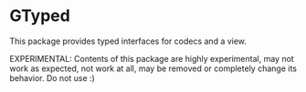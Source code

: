 # GTyped

This package provides typed interfaces for codecs and a view.

EXPERIMENTAL: Contents of this package are highly experimental, may not work as expected, not work at all, 
may be removed or completely change its behavior. Do not use :) 
